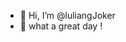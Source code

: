 - 👋 Hi, I’m @luliangJoker
- 👀 what a great day !

<!---
luliangJoker/luliangJoker is a ✨ special ✨ repository because its `README.md` (this file) appears on your GitHub profile.
You can click the Preview link to take a look at your changes.
--->
